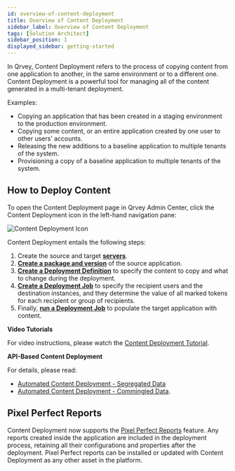 ```yaml
---
id: overview-of-content-deployment
title: Overview of Content Deployment
sidebar_label: Overview of Content Deployment
tags: [Solution Architect]
sidebar_position: 1
displayed_sidebar: getting-started
---
```


In Qrvey, Content Deployment refers to the process of copying content from one application to another, in the same environment or to a different one. Content Deployment is a powerful tool for managing all of the content generated in a multi-tenant deployment.

Examples:
* Copying an application that has been created in a staging environment to the production environment.
* Copying some content, or an entire application created by one user to other users’ accounts.
* Releasing the new additions to a baseline application to multiple tenants of the system.
* Provisioning a copy of a baseline application to multiple tenants of the system.
  

## How to Deploy Content
To open the Content Deployment page in Qrvey Admin Center, click the Content Deployment icon in the left-hand navigation pane: 

![Content Deployment Icon](https://s3.amazonaws.com/cdn.qrvey.com/documentation_assets/admin/Content+Deployment+Guide/content-deployment-20240711A.webp)

Content Deployment entails the following steps:

1. Create the source and target [**servers**](../08-Content%20Deployment/servers.md).
2. [**Create a package and version**](../08-Content%20Deployment/packages-and-versions.md) of the source application.
3. [**Create a Deployment Definition**](../08-Content%20Deployment/definitions.md) to specify the content to copy and what to change during the deployment.
4. [**Create a Deployment Job**](../08-Content%20Deployment/jobs.md) to specify the recipient users and the destination instances, and they determine the value of all marked tokens for each recipient or group of recipients.
5. Finally, [**run a Deployment Job**](../08-Content%20Deployment/jobs.md) to populate the target application with content.

**Video Tutorials**

For video instructions, please watch the [Content Deployment Tutorial](../../video-training/legacy/content-deployment.md).

**API-Based Content Deployment**

For details, please read:
- [Automated Content Deployment - Segregated Data](../08-Content%20Deployment/automated-CD-segregated.md)
- [Automated Content Deployment - Commingled Data](../08-Content%20Deployment/automated-CD-commingled.md).


## Pixel Perfect Reports

Content Deployment now supports the [Pixel Perfect Reports](../../composer/10-Pixel-perfect%20Reports/overview-of-pixel-perfect-reports.md) feature. Any reports created inside the application are included in the deployment process, retaining all their configurations and properties after the deployment. Pixel Perfect reports can be installed or updated with Content Deployment as any other asset in the platform.